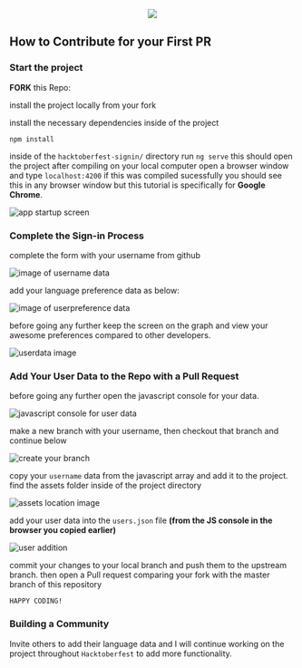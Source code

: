<p align="center">
<img src="https://capsule-render.vercel.app/api?type=rect&color=gradient&height=200&section=header&text=Hacktoberfest%20Signin&fontSize=70&fontAlignY=55" />
</p>

## How to Contribute for your First PR

 ### Start the project

**FORK** this Repo:

install the project locally from your fork

install the necessary dependencies inside of the project

`npm install `

inside of the `hacktoberfest-signin/` directory run `ng serve` this should open the project after compiling on your local computer open a browser window and type `localhost:4200` if this was compiled sucessfully you should see this in any browser window but this tutorial is specifically for **Google Chrome**.

![app startup screen](./img/welcome-screen.png)

### Complete the Sign-in Process
complete the form with your username from github

![image of username data](./img/confirm-image.png)

add your language preference data as below:

![image of userpreference data](./img/userlang-preferences.png)

before going any further keep the screen on the graph and view your awesome preferences compared to other developers.

![userdata image](./img/sample-user.png)

### Add Your User Data to the Repo with a Pull Request


before going any further open the javascript console for your data.

![javascript console for user data](./img/sample-user-console.png)

make a new branch with your username, then checkout that branch and continue below

![create your branch](./img/create-branch.png)

copy your `username` data from the javascript array and add it to the project. find the assets folder inside of the project directory

![assets location image](./img/assets-folder.png)

add your user data into the `users.json` file **(from the JS console in the browser you copied earlier)**

![user addition](./img/sample-user-in-json.png)

commit your changes to your local branch and push them to the upstream branch. then open a Pull request comparing your fork with the master branch of this repository

`HAPPY CODING!`

### Building a Community

Invite others to add their language data and I will continue working on the project throughout `Hacktoberfest` to add more functionality.
